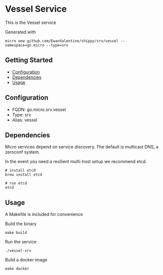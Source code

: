 # Vessel Service

This is the Vessel service

Generated with

```
micro new github.com/EwanValentine/shippy/srv/vessel --namespace=go.micro --type=srv
```

## Getting Started

- [Configuration](#configuration)
- [Dependencies](#dependencies)
- [Usage](#usage)

## Configuration

- FQDN: go.micro.srv.vessel
- Type: srv
- Alias: vessel

## Dependencies

Micro services depend on service discovery. The default is multicast DNS, a zeroconf system.

In the event you need a resilient multi-host setup we recommend etcd.

```
# install etcd
brew install etcd

# run etcd
etcd
```

## Usage

A Makefile is included for convenience

Build the binary

```
make build
```

Run the service
```
./vessel-srv
```

Build a docker image
```
make docker
```